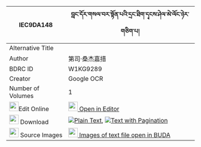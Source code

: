|IEC9DA148|བླང་དོར་གསལ་བར་སྟོན་པའི་དྲང་ཐིག་དྭངས་ཤེལ་མེ་ལོང་ཉེར་གཅིག་པ། 
| --- | --- 
|Alternative Title |
|Author| 第司·桑杰嘉措
|BDRC ID | W1KG9289
|Creator | Google OCR
|Number of Volumes| 1
|<img width="25" src="https://img.icons8.com/color/25/000000/edit-property.png">Edit Online| [<img width="25" src="https://avatars.githubusercontent.com/u/45091458?s=200&v=4"> Open in Editor](http://editor.openpecha.org/IEC9DA148)
|<img width="25" src="https://img.icons8.com/fluent/48/000000/download-2.png"/>  Download | [![](https://img.icons8.com/color/20/000000/txt.png)Plain Text](https://github.com/Openpecha/IEC9DA148/releases/download/v1/langdor_salwa_ra_tonpa_i_drang_plain_IEC9DA148.zip), [![](https://img.icons8.com/color/20/000000/txt.png)Text with Pagination](https://github.com/Openpecha/IEC9DA148/releases/download/v1/langdor_salwa_ra_tonpa_i_drang_pages_IEC9DA148.zip)
|<img width="25" src="https://img.icons8.com/plasticine/100/000000/pictures-folder.png"/>  Source Images | [<img width="25" src="https://library.bdrc.io/icons/BUDA-small.svg"> Images of text file open in BUDA](https://library.bdrc.io/show/bdr:W1KG9289)